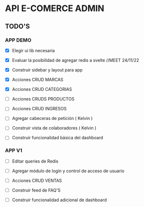 # API E-COMERCE ADMIN

## TODO'S

### APP DEMO

- [x] Elegir ui lib necesaria

- [x] Evaluar la posibilidad de agregar redis a svelte //MEET 24/11/22

- [x] Construir sidebar y layout para app

- [x] Acciones CRUD MARCAS

- [x] Acciones CRUD CATEGORIAS

- [ ] Acciones CRUDS PRODUCTOS

- [ ] Acciones CRUD INGRESOS

- [ ] Agregar cabeceras de petición ( Kelvin )

- [ ] Construir vista de colaboradores ( Kelvin )

- [ ] Construir funcionalidad básica del dashboard

### APP V1

- [ ] Editar queries de Redis

- [ ] Agregar módulo de login y control de acceso de usuario

- [ ] Acciones CRUD VENTAS 

- [ ] Construir feed de FAQ'S

- [ ] Construir funcionalidad adicional de dashboard 

